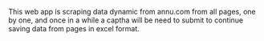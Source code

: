 This web app is scraping data dynamic from annu.com from all pages, one by one, and once in a while a captha will be need to submit to continue saving data from pages in excel format.
